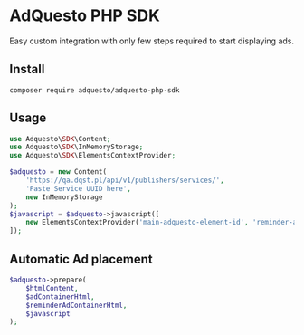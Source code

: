 # AdQuesto PHP SDK

Easy custom integration with only few steps required to start displaying ads.

## Install

`composer require adquesto/adquesto-php-sdk`

## Usage

```php
use Adquesto\SDK\Content;
use Adquesto\SDK\InMemoryStorage;
use Adquesto\SDK\ElementsContextProvider;

$adquesto = new Content(
    'https://qa.dqst.pl/api/v1/publishers/services/',
    'Paste Service UUID here',
    new InMemoryStorage
);
$javascript = $adquesto->javascript([
    new ElementsContextProvider('main-adquesto-element-id', 'reminder-adquesto-element-id'),
]);
```

## Automatic Ad placement

```php
$adquesto->prepare(
    $htmlContent,
    $adContainerHtml,
    $reminderAdContainerHtml,
    $javascript
);
```
